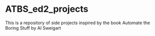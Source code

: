 # ATBS_ed2_projects
This is a repository of side projects inspired by the book Automate the Boring Stuff by Al Sweigart
